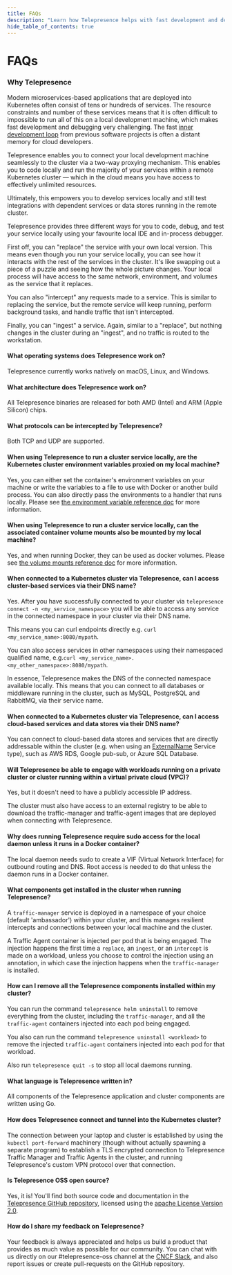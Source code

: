 ```yaml
---
title: FAQs
description: "Learn how Telepresence helps with fast development and debugging in your Kubernetes cluster."
hide_table_of_contents: true
---
```


# FAQs

### Why Telepresence

Modern microservices-based applications that are deployed into Kubernetes often consist of tens or hundreds of services. The resource constraints and number of these services means that it is often difficult to impossible to run all of this on a local development machine, which makes fast development and debugging very challenging. The fast [inner development loop](concepts/devloop.md) from previous software projects is often a distant memory for cloud developers.

Telepresence enables you to connect your local development machine seamlessly to the cluster via a two-way proxying mechanism. This enables you to code locally and run the majority of your services within a remote Kubernetes cluster — which in the cloud means you have access to effectively unlimited resources.

Ultimately, this empowers you to develop services locally and still test integrations with dependent services or data stores running in the remote cluster.

Telepresence provides three different ways for you to code, debug, and test your service locally using your favourite local IDE and in-process debugger.

First off, you can "replace" the service with your own local version. This means even though you run your service locally, you can see how it interacts with the rest of the services in the cluster. It's like swapping out a piece of a puzzle and seeing how the whole picture changes. Your local process will have access to the same network, environment, and volumes as the service that it replaces.

You can also "intercept" any requests made to a service. This is similar to replacing the service, but the remote service will keep running, perform background tasks, and handle traffic that isn't intercepted.

Finally, you can "ingest" a service. Again, similar to a "replace", but nothing changes in the cluster during an "ingest", and no traffic is routed to the workstation.

#### What operating systems does Telepresence work on?

Telepresence currently works natively on macOS, Linux, and Windows.

#### What architecture does Telepresence work on?

All Telepresence binaries are released for both AMD (Intel) and ARM (Apple Silicon) chips. 

#### What protocols can be intercepted by Telepresence?

Both TCP and UDP are supported.

#### When using Telepresence to run a cluster service locally, are the Kubernetes cluster environment variables proxied on my local machine?

Yes, you can either set the container's environment variables on your machine or write the variables to a file to use with Docker or another build process. You can also directly pass the environments to a handler that runs locally. Please see [the environment variable reference doc](reference/environment.md) for more information.

#### When using Telepresence to run a cluster service locally, can the associated container volume mounts also be mounted by my local machine?

Yes, and when running Docker, they can be used as docker volumes. Please see [the volume mounts reference doc](reference/volume.md) for more information.

#### When connected to a Kubernetes cluster via Telepresence, can I access cluster-based services via their DNS name?

Yes. After you have successfully connected to your cluster via `telepresence connect -n <my_service_namespace>` you will be able to access any service in the connected namespace in your cluster via their DNS name.

This means you can curl endpoints directly e.g. `curl <my_service_name>:8080/mypath`.

You can also access services in other namespaces using their namespaced qualified name, e.g.`curl <my_service_name>.<my_other_namespace>:8080/mypath`.

In essence, Telepresence makes the DNS of the connected namespace available locally. This means that you can connect to all databases or middleware running in the cluster, such as MySQL, PostgreSQL and RabbitMQ, via their service name.

#### When connected to a Kubernetes cluster via Telepresence, can I access cloud-based services and data stores via their DNS name?

You can connect to cloud-based data stores and services that are directly addressable within the cluster (e.g. when using an [ExternalName](https://kubernetes.io/docs/concepts/services-networking/service/#externalname) Service type), such as AWS RDS, Google pub-sub, or Azure SQL Database.

#### Will Telepresence be able to engage with workloads running on a private cluster or cluster running within a virtual private cloud (VPC)?

Yes, but it doesn't need to have a publicly accessible IP address.

The cluster must also have access to an external registry to be able to download the traffic-manager and traffic-agent images that are deployed when connecting with Telepresence.

#### Why does running Telepresence require sudo access for the local daemon unless it runs in a Docker container?

The local daemon needs sudo to create a VIF (Virtual Network Interface) for outbound routing and DNS. Root access is needed to do that unless the daemon runs in a Docker container.

#### What components get installed in the cluster when running Telepresence?

A `traffic-manager` service is deployed in a namespace of your choice (default 'ambassador') within your cluster, and this manages resilient intercepts and connections between your local machine and the cluster.

A Traffic Agent container is injected per pod that is being engaged. The injection happens the first time a `replace`, an `ingest`, or an `intercept` is made on a workload, unless you choose to control the injection using an annotation, in which case the injection happens when the `traffic-manager` is installed.

#### How can I remove all the Telepresence components installed within my cluster?

You can run the command `telepresence helm uninstall` to remove everything from the cluster, including the `traffic-manager`, and all the `traffic-agent` containers injected into each pod being engaged.

You also can run the command `telepresence uninstall <workload>` to remove the injected `traffic-agent` containers injected into each pod for that workload.

Also run `telepresence quit -s` to stop all local daemons running.

#### What language is Telepresence written in?

All components of the Telepresence application and cluster components are written using Go. 

#### How does Telepresence connect and tunnel into the Kubernetes cluster?

The connection between your laptop and cluster is established by using
the `kubectl port-forward` machinery (though without actually spawning
a separate program) to establish a TLS encrypted connection to Telepresence
Traffic Manager and Traffic Agents in the cluster, and running Telepresence's custom VPN
protocol over that connection.

#### Is Telepresence OSS open source?

Yes, it is! You'll find both source code and documentation in the [Telepresence GitHub repository](https://github.com/telepresenceio/telepresence), licensed using the [apache License Version 2.0](https://github.com/telepresenceio/telepresence?tab=License-1-ov-file#readme).

#### How do I share my feedback on Telepresence?

Your feedback is always appreciated and helps us build a product that provides as much value as possible for our community. You can chat with us directly on our #telepresence-oss channel at the [CNCF Slack](https://slack.cncf.io), and also report issues or create pull-requests on the GitHub repository.
